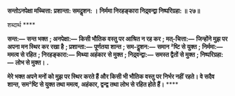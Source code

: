 **सन्तोऽनपेक्षा मच्चित्ता: प्रशान्ता: समदॢशन: ।** **निर्ममा निरहङ्कारा निद्र्वन्द्वा निष्परिग्रहा: ॥ २७॥** 

शब्दार्थ **** 

**सन्त:—** **सन्त भक्त** **; अनपेक्षा:—** **किसी भौतिक वस्तु पर आश्रित न रह कर** **; मत्-चित्ता:—** **जिन्होंने मुझ पर अपना मन स्थिर कर** **रखा है** **; प्रशान्ता:—** **पूर्णतया शान्त** **; सम-दॢशन:—** **समान ²ष्टि से युक्त** **; निर्ममा:—** **ममत्व से रहित** **; निरहङ्कारा:—** **मिथ्या अहंकार** **से मुक्त** **; निद्र्वन्द्वा:—** **समस्त द्वैतों से मुक्त** **; निष्परिग्रहा:—** **लोभ से मुक्त।** **.** 

**मेरे भक्त अपने मनों को मुझ पर स्थिर करते हैं और किसी भी भौतिक वस्तु पर निर्भर नहीं** **रहते। वे सदैव शान्त, सम²ष्टि से युक्त तथा ममत्व, अहंकार, द्वन्द्व तथा लोभ से रहित होते हैं।** **** 